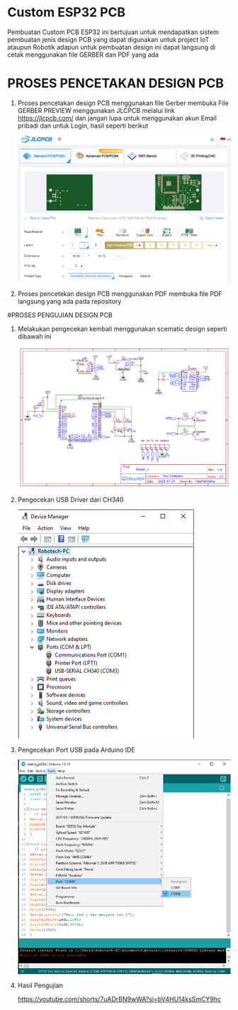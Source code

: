 # Custom ESP32 PCB
Pembuatan Custom PCB ESP32 ini bertujuan untuk mendapatkan sistem pembuatan jenis design PCB yang dapat digunakan untuk project IoT ataupun Robotik
adapun untuk pembuatan design ini dapat langsung di cetak menggunakan file GERBER dan PDF yang ada 

# PROSES PENCETAKAN DESIGN PCB
   1. Proses pencetakan design PCB menggunakan file Gerber
      membuka File GERBER PREVIEW menggunakan JLCPCB melalui link https://jlcpcb.com/ dan jangan lupa untuk menggunakan akun Email pribadi
      dan untuk Login, hasil seperti berikut
   
      ![image alt](https://github.com/YataMahaSina/Custom-ESP32-PCB/blob/5fcb5bac0af3fc89fe18f980bf404f5bb9c12ecd/JLC%20PCB.PNG)
   2. Proses pencetekan design PCB menggunakan PDF
      membuka file PDF langsung yang ada pada repository 

#PROSES PENGUJIAN DESIGN PCB
   1. Melakukan pengecekan kembali menggunakan scematic design seperti dibawah ini
   
      ![image alt](https://github.com/YataMahaSina/Custom-ESP32-PCB/blob/19a639b772cade49ca0011feeec15e9d6455b82a/Schematic_Riset-Downloader-CH340-Yata_2025-07-28.png)
   
   2. Pengecekan USB Driver dari CH340

      ![image alt](https://github.com/YataMahaSina/Custom-ESP32-PCB/blob/24949c8412b9455cc2f579e05ceca4b4a56a3615/CH340%20Connecting.PNG)
      
   4. Pengecekan Port USB pada Arduino IDE

      ![image alt](https://github.com/YataMahaSina/Custom-ESP32-PCB/blob/d9ae2e3cd1a75a3cda7783350cf7f9217e52cca2/Tampilan%20Port%20IDE.png)
          
   5. Hasil Pengujian
      
      https://youtube.com/shorts/7uADrBN9wWA?si=bV4HU14ksSmCY9hc

      

      
